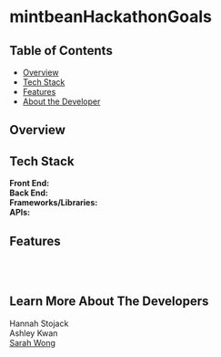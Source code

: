 # mintbeanHackathonGoals


## Table of Contents

- [Overview](#overview)
- [Tech Stack](#tech-stack)
- [Features](#features)
- [About the Developer](#developer)

## <a name="overview"></a>Overview


## <a name="tech-stack"></a>Tech Stack

**Front End:** <br>
**Back End:** <br>
**Frameworks/Libraries:** <br>
**APIs:** 
<br/>

## <a name="features"></a>Features

<br><br>


## <a name="developer"></a>Learn More About The Developers <br>
Hannah Stojack <br>
Ashley Kwan <br>
<a href="https://www.linkedin.com/in/wong-s" target="_blank">Sarah Wong</a>
